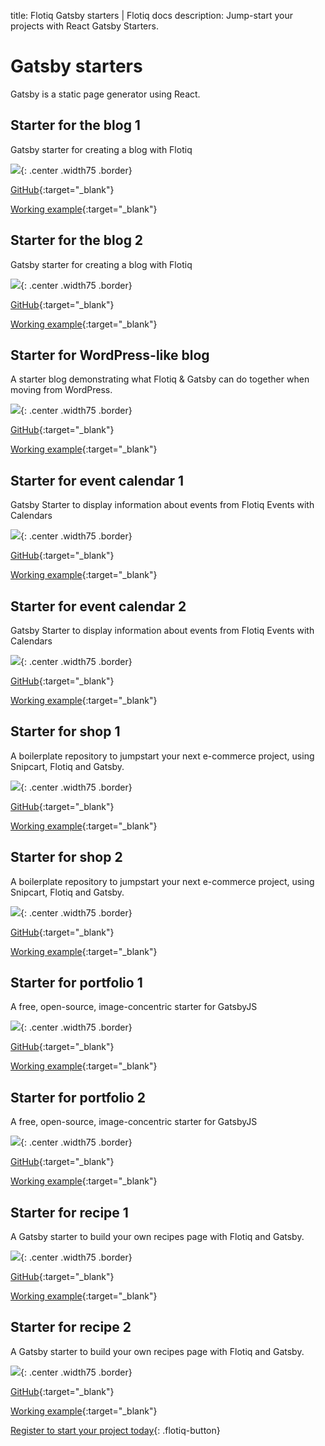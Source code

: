 title: Flotiq Gatsby starters | Flotiq docs
description: Jump-start your projects with React Gatsby Starters.

# Gatsby starters

Gatsby is a static page generator using React.

## Starter for the blog 1

Gatsby starter for creating a blog with Flotiq

![](images/gatsby/flotiq-starter-blog-1.png){: .center .width75 .border}

[GitHub](https://github.com/flotiq/flotiq-gatsby-blog-1){:target="_blank"}

[Working example](https://flotiqgatsbyblog1master.gatsbyjs.io/){:target="_blank"}

## Starter for the blog 2

Gatsby starter for creating a blog with Flotiq

![](images/gatsby/flotiq-starter-blog-2.png){: .center .width75 .border}

[GitHub](https://github.com/flotiq/flotiq-gatsby-blog-2){:target="_blank"}

[Working example](https://flotiqgatsbyblog1master.gatsbyjs.io/){:target="_blank"}

## Starter for WordPress-like blog

A starter blog demonstrating what Flotiq & Gatsby can do together when moving from WordPress.

![](images/gatsby/flotiq-starter-blogposts-wordpress.png){: .center .width75 .border}

[GitHub](https://github.com/flotiq/gatsby-starter-wordpress-blog){:target="_blank"}

[Working example](https://flotiq-gatsby-starter-wordpress-blog.netlify.app/){:target="_blank"}

## Starter for event calendar 1

Gatsby Starter to display information about events from Flotiq Events with Calendars

![](images/gatsby/flotiq-starter-event-1.png){: .center .width75 .border}

[GitHub](https://github.com/flotiq/flotiq-gatsby-event-1){:target="_blank"}

[Working example](https://flotiqgatsbyevent1.gatsbyjs.io/){:target="_blank"}

## Starter for event calendar 2

Gatsby Starter to display information about events from Flotiq Events with Calendars

![](images/gatsby/flotiq-starter-event-2.png){: .center .width75 .border}

[GitHub](https://github.com/flotiq/flotiq-gatsby-event-2){:target="_blank"}

[Working example](https://flotiqgatsbyevent2.gatsbyjs.io/){:target="_blank"}

## Starter for shop 1

A boilerplate repository to jumpstart your next e-commerce project, using Snipcart, Flotiq and Gatsby.

![](images/gatsby/flotiq-starter-shop-1.png){: .center .width75 .border}

[GitHub](https://github.com/flotiq/flotiq-gatsby-shop-1){:target="_blank"}

[Working example](https://flotiqgatsbyshop1.gatsbyjs.io/){:target="_blank"}

## Starter for shop 2

A boilerplate repository to jumpstart your next e-commerce project, using Snipcart, Flotiq and Gatsby.

![](images/gatsby/flotiq-starter-shop-2.png){: .center .width75 .border}

[GitHub](https://github.com/flotiq/flotiq-gatsby-shop-2){:target="_blank"}

[Working example](https://flotiqgatsbyshop2.gatsbyjs.io/){:target="_blank"}

## Starter for portfolio 1

A free, open-source, image-concentric starter for GatsbyJS

![](images/gatsby/flotiq-starter-portfolio-1.png){: .center .width75 .border}

[GitHub](https://github.com/flotiq/flotiq-gatsby-portfolio-1){:target="_blank"}

[Working example](https://flotiqgatsbyportfolio1.gatsbyjs.io/){:target="_blank"}

## Starter for portfolio 2

A free, open-source, image-concentric starter for GatsbyJS

![](images/gatsby/flotiq-starter-portfolio-2.png){: .center .width75 .border}

[GitHub](https://github.com/flotiq/flotiq-gatsby-portfolio-2){:target="_blank"}

[Working example](https://flotiqgatsbyportfolio2.gatsbyjs.io/){:target="_blank"}

## Starter for recipe 1

A Gatsby starter to build your own recipes page with Flotiq and Gatsby.

![](images/gatsby/flotiq-starter-recipe-1.png){: .center .width75 .border}

[GitHub](https://github.com/flotiq/flotiq-gatsby-recipe-1){:target="_blank"}

[Working example](https://flotiqgatsbyrecipe1.gatsbyjs.io/){:target="_blank"}

## Starter for recipe 2

A Gatsby starter to build your own recipes page with Flotiq and Gatsby.

![](images/gatsby/flotiq-starter-recipe-2.png){: .center .width75 .border}

[GitHub](https://github.com/flotiq/flotiq-gatsby-recipe-2){:target="_blank"}

[Working example](https://flotiqgatsbyrecipe2.gatsbyjs.io/){:target="_blank"}

[Register to start your project today](https://editor.flotiq.com/register.html){: .flotiq-button}

